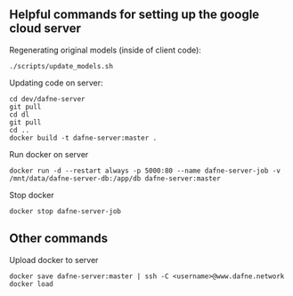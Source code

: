 ## Helpful commands for setting up the google cloud server

Regenerating original models (inside of client code):

``` 
./scripts/update_models.sh
``` 

Updating code on server:
``` 
cd dev/dafne-server
git pull
cd dl
git pull
cd ..
docker build -t dafne-server:master .
``` 

Run docker on server
``` 
docker run -d --restart always -p 5000:80 --name dafne-server-job -v /mnt/data/dafne-server-db:/app/db dafne-server:master
``` 

Stop docker
```
docker stop dafne-server-job
```


## Other commands

Upload docker to server
``` 
docker save dafne-server:master | ssh -C <username>@www.dafne.network docker load
``` 
